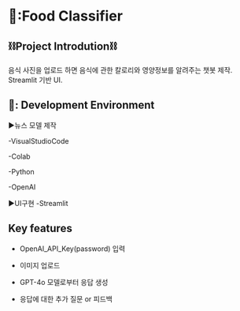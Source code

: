 🥘:Food Classifier
=================


⛓️Project Introdution⛓️
----------------



음식 사진을 업로드 하면 음식에 관한 칼로리와 영양정보를 알려주는 챗봇 제작. 
Streamlit 기반 UI.



🧀: Development Environment
---------------


▶뉴스 모델 제작

-VisualStudioCode

-Colab

-Python

-OpenAI


▶UI구현
-Streamlit


Key features
-------------


- OpenAI_API_Key(password) 입력

- 이미지 업로드

- GPT-4o 모델로부터 응답 생성

- 응답에 대한 추가 질문 or 피드백
